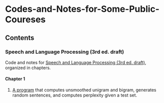 # Codes-and-Notes-for-Some-Public-Coureses

## Contents

### Speech and Language Processing (3rd ed. draft)
Code and notes for [Speech and Language Processing (3rd ed. draft)](https://web.stanford.edu/~jurafsky/slp3/), organized in chapters.
#### Chapter 1
1. [A program](https://github.com/KasMasVan/Speech-and-Language-Processing-3rd-draft-code-and-notes/blob/main/chapter1/unigram.ipynb) that computes unsmoothed unigram and bigram, generates random sentences, and computes perplexity given a test set.
